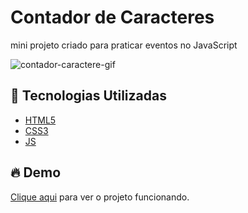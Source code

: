 # Contador de Caracteres
mini projeto criado para praticar eventos no JavaScript

![contador-caractere-gif](https://user-images.githubusercontent.com/80702144/140945042-209e177a-e1a2-4a44-b52d-c7e908614dca.gif)

## 🚀 Tecnologias Utilizadas

- [HTML5](https://www.w3schools.com/html/)
- [CSS3](https://www.w3schools.com/css/)
- [JS](https://www.w3schools.com/js/)

## 🔥 Demo
[Clique aqui](https://mateusmaranhao.github.io/contador-caractere/) para ver o projeto funcionando.
